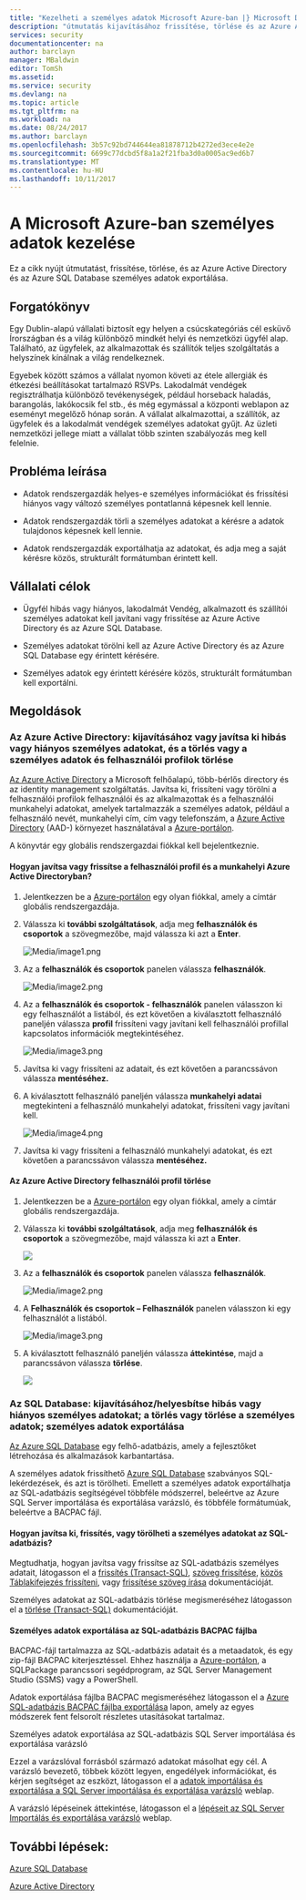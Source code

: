 ```yaml
---
title: "Kezelheti a személyes adatok Microsoft Azure-ban |} Microsoft Docs"
description: "útmutatás kijavításához frissítése, törlése és az Azure Active Directory és az Azure SQL Database személyes adatok exportálása"
services: security
documentationcenter: na
author: barclayn
manager: MBaldwin
editor: TomSh
ms.assetid: 
ms.service: security
ms.devlang: na
ms.topic: article
ms.tgt_pltfrm: na
ms.workload: na
ms.date: 08/24/2017
ms.author: barclayn
ms.openlocfilehash: 3b57c92bd744644ea81878712b4272ed3ece4e2e
ms.sourcegitcommit: 6699c77dcbd5f8a1a2f21fba3d0a0005ac9ed6b7
ms.translationtype: MT
ms.contentlocale: hu-HU
ms.lasthandoff: 10/11/2017
---
```

# <a name="manage-personal-data-in-microsoft-azure"></a>A Microsoft Azure-ban személyes adatok kezelése

Ez a cikk nyújt útmutatást, frissítése, törlése, és az Azure Active Directory és az Azure SQL Database személyes adatok exportálása.

## <a name="scenario"></a>Forgatókönyv

Egy Dublin-alapú vállalati biztosít egy helyen a csúcskategóriás cél esküvő Írországban és a világ különböző mindkét helyi és nemzetközi ügyfél alap. Található, az ügyfelek, az alkalmazottak és szállítók teljes szolgáltatás a helyszínek kínálnak a világ rendelkeznek.

Egyebek között számos a vállalat nyomon követi az étele allergiák és étkezési beállításokat tartalmazó RSVPs. Lakodalmát vendégek regisztrálhatja különböző tevékenységek, például horseback haladás, barangolás, lakókocsik fel stb., és még egymással a központi weblapon az eseményt megelőző hónap során. A vállalat alkalmazottai, a szállítók, az ügyfelek és a lakodalmát vendégek személyes adatokat gyűjt. Az üzleti nemzetközi jellege miatt a vállalat több szinten szabályozás meg kell felelnie.

## <a name="problem-statement"></a>Probléma leírása

- Adatok rendszergazdák helyes-e személyes információkat és frissítési hiányos vagy változó személyes pontatlanná képesnek kell lennie.

- Adatok rendszergazdák törli a személyes adatokat a kérésre a adatok tulajdonos képesnek kell lennie.

- Adatok rendszergazdák exportálhatja az adatokat, és adja meg a saját kérésre közös, strukturált formátumban érintett kell.

## <a name="company-goals"></a>Vállalati célok

- Ügyfél hibás vagy hiányos, lakodalmát Vendég, alkalmazott és szállítói személyes adatokat kell javítani vagy frissítése az Azure Active Directory és az Azure SQL Database.

- Személyes adatokat törölni kell az Azure Active Directory és az Azure SQL Database egy érintett kérésére.

- Személyes adatok egy érintett kérésére közös, strukturált formátumban kell exportálni.

## <a name="solutions"></a>Megoldások

### <a name="azure-active-directory-rectifycorrect-inaccurate-or-incomplete-personal-data-and-erasedelete-personal-datauser-profiles"></a>Az Azure Active Directory: kijavításához vagy javítsa ki hibás vagy hiányos személyes adatokat, és a törlés vagy a személyes adatok és felhasználói profilok törlése

[Az Azure Active Directory](https://azure.microsoft.com/services/active-directory/) a Microsoft felhőalapú, több-bérlős directory és az identity management szolgáltatás.
Javítsa ki, frissíteni vagy törölni a felhasználói profilok felhasználói és az alkalmazottak és a felhasználói munkahelyi adatokat, amelyek tartalmazzák a személyes adatok, például a felhasználó nevét, munkahelyi cím, cím vagy telefonszám, a [Azure Active Directory](https://azure.microsoft.com/services/active-directory/) (AAD-) környezet használatával a [Azure-portálon](https://portal.azure.com/).

A könyvtár egy globális rendszergazdai fiókkal kell bejelentkeznie.

#### <a name="how-do-i-correct-or-update-user-profile-and-work-information-in-azure-active-directory"></a>Hogyan javítsa vagy frissítse a felhasználói profil és a munkahelyi Azure Active Directoryban?

1. Jelentkezzen be a [Azure-portálon](https://portal.azure.com) egy olyan fiókkal, amely a címtár globális rendszergazdája.

2. Válassza ki **további szolgáltatások**, adja meg **felhasználók és csoportok** a szövegmezőbe, majd válassza ki azt a **Enter**.

    ![Media/image1.png](media/manage-personal-data-azure/image001.png)

3. Az a **felhasználók és csoportok** panelen válassza **felhasználók**.

    ![Media/image2.png](media/manage-personal-data-azure/image003.png)

4. Az a **felhasználók és csoportok - felhasználók** panelen válasszon ki egy felhasználót a listából, és ezt követően a kiválasztott felhasználó paneljén válassza **profil** frissíteni vagy javítani kell felhasználói profillal kapcsolatos információk megtekintéséhez.

    ![Media/image3.png](media/manage-personal-data-azure/image005.png)

5. Javítsa ki vagy frissíteni az adatait, és ezt követően a parancssávon válassza **mentéséhez.**

6.  A kiválasztott felhasználó paneljén válassza **munkahelyi adatai** megtekinteni a felhasználó munkahelyi adatokat, frissíteni vagy javítani kell.

    ![Media/image4.png](media/manage-personal-data-azure/image007.png)

7. Javítsa ki vagy frissíteni a felhasználó munkahelyi adatokat, és ezt követően a parancssávon válassza **mentéséhez.**

#### <a name="how-do-i-delete-a-user-profile-in-azure-active-directory"></a>Az Azure Active Directory felhasználói profil törlése

1. Jelentkezzen be a [Azure-portálon](https://portal.azure.com) egy olyan fiókkal, amely a címtár globális rendszergazdája.

2. Válassza ki **további szolgáltatások**, adja meg **felhasználók és csoportok** a szövegmezőbe, majd válassza ki azt a **Enter**.

    ![](media/manage-personal-data-azure/image001.png)

3. Az a **felhasználók és csoportok** panelen válassza **felhasználók**.

    ![Media/image2.png](media/manage-personal-data-azure/image003.png)

4. A **Felhasználók és csoportok – Felhasználók** panelen válasszon ki egy felhasználót a listából.

    ![Media/image3.png](media/manage-personal-data-azure/image007.png)

5. A kiválasztott felhasználó paneljén válassza **áttekintése**, majd a parancssávon válassza **törlése**.

    ![](media/manage-personal-data-azure/image013.png)

### <a name="sql-database-rectifycorrect-inaccurate-or-incomplete-personal-data-erasedelete-personal-data-export-personal-data"></a>Az SQL Database: kijavításához/helyesbítse hibás vagy hiányos személyes adatokat; a törlés vagy törlése a személyes adatok; személyes adatok exportálása 

[Az Azure SQL Database](https://azure.microsoft.com/services/sql-database/?v=16.50) egy felhő-adatbázis, amely a fejlesztőket létrehozása és alkalmazások karbantartása.

A személyes adatok frissíthető [Azure SQL Database](https://azure.microsoft.com/services/sql-database/?v=16.50) szabványos SQL-lekérdezések, és azt is törölheti. Emellett a személyes adatok exportálhatja az SQL-adatbázis segítségével többféle módszerrel, beleértve az Azure SQL Server importálása és exportálása varázsló, és többféle formátumúak, beleértve a BACPAC fájl.

#### <a name="how-do-i-correct-update-or-erase-personal-data-in-sql-database"></a>Hogyan javítsa ki, frissítés, vagy törölheti a személyes adatokat az SQL-adatbázis?

Megtudhatja, hogyan javítsa vagy frissítse az SQL-adatbázis személyes adatait, látogasson el a [frissítés (Transact-SQL)](https://docs.microsoft.com/sql/t-sql/queries/update-transact-sql), [szöveg frissítése](https://docs.microsoft.com/sql/t-sql/queries/updatetext-transact-sql), [közös Táblakifejezés frissíteni](https://docs.microsoft.com/sql/t-sql/queries/with-common-table-expression-transact-sql), vagy [frissítése szöveg írása](https://docs.microsoft.com/sql/t-sql/queries/writetext-transact-sql) dokumentációját.

Személyes adatokat az SQL-adatbázis törlése megismeréséhez látogasson el a [törlése (Transact-SQL)](https://docs.microsoft.com/sql/t-sql/statements/delete-transact-sql) dokumentációját.

#### <a name="how-do-i-export-personal-data-to-a-bacpac-file-in-sql-database"></a>Személyes adatok exportálása az SQL-adatbázis BACPAC fájlba

BACPAC-fájl tartalmazza az SQL-adatbázis adatait és a metaadatok, és egy zip-fájl BACPAC kiterjesztéssel. Ehhez használja a [Azure-portálon](https://portal.azure.com/), a SQLPackage parancssori segédprogram, az SQL Server Management Studio (SSMS) vagy a PowerShell.

Adatok exportálása fájlba BACPAC megismeréséhez látogasson el a [Azure SQL-adatbázis BACPAC fájlba exportálása](https://docs.microsoft.com/azure/sql-database/sql-database-export) lapon, amely az egyes módszerek fent felsorolt részletes utasításokat tartalmaz.

Személyes adatok exportálása az SQL-adatbázis SQL Server importálása és exportálása varázsló

Ezzel a varázslóval forrásból származó adatokat másolhat egy cél. A varázsló bevezető, többek között legyen, engedélyek információkat, és kérjen segítséget az eszközt, látogasson el a [adatok importálása és exportálása a SQL Server importálása és exportálása varázsló](https://docs.microsoft.com/sql/integration-services/import-export-data/import-and-export-data-with-the-sql-server-import-and-export-wizard) weblap.

A varázsló lépéseinek áttekintése, látogasson el a [lépéseit az SQL Server Importálás és exportálása varázsló](https://docs.microsoft.com/sql/integration-services/import-export-data/steps-in-the-sql-server-import-and-export-wizard) weblap.

## <a name="next-steps"></a>További lépések:

[Azure SQL Database](https://azure.microsoft.com/services/sql-database/?v=16.50) 

[Azure Active Directory](https://azure.microsoft.com/services/active-directory/)

